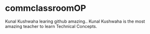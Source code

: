 # commclassroomOP

Kunal Kushwaha learing github amazing..
Kunal Kushwaha is the most amazing teacher to learn Technical Concepts.
